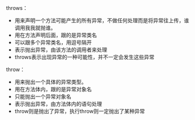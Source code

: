 throws：

* 用来声明一个方法可能产生的所有异常，不做任何处理而是将异常往上传，谁调用我我就抛谁。
* 用在方法声明后面，跟的是异常类名
* 可以跟多个异常类名，用逗号隔开
* 表示抛出异常，由该方法的调用者来处理
* throws表示出现异常的一种可能性，并不一定会发生这些异常



throw：

* 用来抛出一个具体的异常类型。
* 用在方法体内，跟的是异常对象名
* 只能抛出一个异常对象名
* 表示抛出异常，由方法体内的语句处理
* throw则是抛出了异常，执行throw则一定抛出了某种异常
